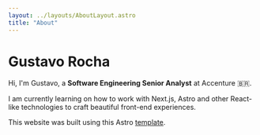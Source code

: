 ```yaml
---
layout: ../layouts/AboutLayout.astro
title: "About"
---
```


# Gustavo Rocha

Hi, I'm Gustavo, a <b>Software Engineering Senior Analyst</b> at Accenture 🇧🇷.

I am currently learning on how to work with Next.js, Astro and other React-like
technologies to craft beautiful front-end experiences.

This website was built using this Astro [template](https://github.com/satnaing/astro-paper#readme).

<!-- ---

GitHub: [@gu-does-git](https://github.com/gu-does-git)

Linkedin: [@gu-does-networking](https://www.linkedin.com/in/gu-does-networking/)

Email: [gu.does.dev@gmail.com](emailto:gu.does.dev@gmail.com)

AstroPaper is a minimal, responsive and SEO-friendly Astro blog theme. I designed and crafted this based on [my personal blog](https://satnaing.dev/blog).

This theme is aimed to be accessible out of the box. Light and dark mode are supported by
default and additional color schemes can also be configured.

This theme is self-documented \_ which means articles/posts in this theme can also be considered as documentations. So, see the documentation for more info.

<div>
  <img src="/assets/dev.svg" class="sm:w-1/2 mx-auto" alt="coding dev illustration">
</div>

## Tech Stack

This theme is written in vanilla JavaScript (+ TypeScript for type checking) and a little bit of ReactJS for some interactions. TailwindCSS is used for styling; and Markdown is used for blog contents.

## Features

Here are certain features of this site.

- fully responsive and accessible
- SEO-friendly
- light & dark mode
- fuzzy search
- super fast performance
- draft posts
- pagination
- sitemap & rss feed
- highly customizable

If you like this theme, you can star/contribute to the [repo](https://github.com/satnaing/astro-paper).
Or you can even give any feedback via my [email](mailto:contact@satnaing.dev).
 -->
